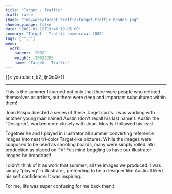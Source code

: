 ```yaml
---
title: "Target - Traffic"
draft: false
image: "img/work/target-traffic/target-traffic_header.jpg"
showonlyimage: false
date: "2002-01-18T19:46:19-05:00"
summary: "Target - Traffic commercial 2002"
tags: ["",""]
menu:
  work:
    parent: '2002'
    weight: -20021205
    name: "Target - Traffic"
---
```


{{< youtube r_b2_IjnQqQ>}}

---

This is the summer I learned not only that there were people who defined themselves as artists, but there were deep and important subcultures within them!

Joan Raspo directed a series of these Target spots. I was working with another young man named Austin (don't recall his last name!). Austin the "Designer", worked more closely with Joan. Mostly I followed his lead.

Together he and I played in illustrator all summer converting reference images into neat tri-color Target-like pictures. While the images were supposed to be used as shooting boards, many were simply rolled into production as placed on TV! Felt mind boggling to have our illustrator images be broadcast!

I didn't think of it as work that summer; all the images we produced. I was simply 'playing' in illustrator, pretending to be a designer like Austin. I liked his self confidence. It was inspiring.

For me, life was super confusing for me back then:)
